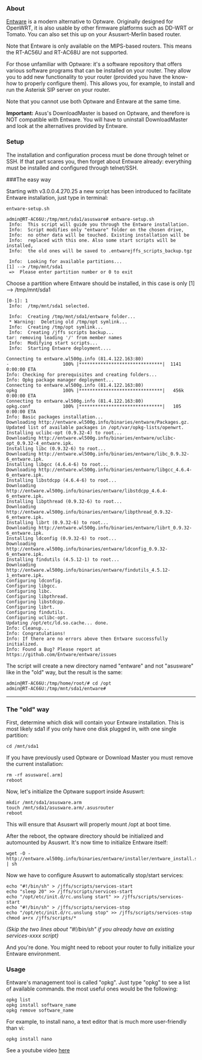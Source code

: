 ### About
[Entware](http://entware.wl500g.info) is a modern alternative to Optware.  Originally designed for OpenWRT, it is also usable by other firmware platforms such as DD-WRT or Tomato.  You can also set this up on your Asuswrt-Merlin based router.

Note that Entware is only available on the MIPS-based routers.  This means the RT-AC56U and RT-AC68U are not supported.

For those unfamiliar with Optware: it's a software repository that offers various software programs that can be installed on your router.  They allow you to add new functionality to your router (provided you have the know-how to properly configure them).  This allows you, for example, to install and run the Asterisk SIP server on your router.

Note that you cannot use both Optware and Entware at the same time.

**Important:** Asus's DownloadMaster is based on Optware, and therefore is NOT compatible with Entware.  You will have to uninstall DownloadMaster and look at the alternatives provided by Entware.


### Setup

The installation and configuration process must be done through telnet or SSH.  If that part scares you, then forget about Entware already: everything must be installed and configured through telnet/SSH.

###The easy way

Starting with v3.0.0.4.270.25 a new script has been introduced to facilitate Entware installation, just type in terminal:
```
entware-setup.sh
```

```
admin@RT-AC66U:/tmp/mnt/sda1/asusware# entware-setup.sh
 Info:  This script will guide you through the Entware installation.
 Info:  Script modifies only "entware" folder on the chosen drive,
 Info:  no other data will be touched. Existing installation will be
 Info:  replaced with this one. Also some start scripts will be installed,
 Info:  the old ones will be saved to .entwarejffs_scripts_backup.tgz

 Info:  Looking for available partitions...
[1] --> /tmp/mnt/sda1
 =>  Please enter partition number or 0 to exit
```
Choose a partition where Entware should be installed, in this case is only [1] --> /tmp/mnt/sda1
```
[0-1]: 1
 Info:  /tmp/mnt/sda1 selected.

 Info:  Creating /tmp/mnt/sda1/entware folder...
 * Warning:  Deleting old /tmp/opt symlink...
 Info:  Creating /tmp/opt symlink...
 Info:  Creating /jffs scripts backup...
tar: removing leading '/' from member names
 Info:  Modifying start scripts...
 Info:  Starting Entware deployment....

Connecting to entware.wl500g.info (81.4.122.163:80)
-                    100% |*******************************|  1141   0:00:00 ETA
Info: Checking for prerequisites and creating folders...
Info: Opkg package manager deployment...
Connecting to entware.wl500g.info (81.4.122.163:80)
opkg                 100% |*******************************|   456k  0:00:00 ETA
Connecting to entware.wl500g.info (81.4.122.163:80)
opkg.conf            100% |*******************************|   105   0:00:00 ETA
Info: Basic packages installation...
Downloading http://entware.wl500g.info/binaries/entware/Packages.gz.
Updated list of available packages in /opt/var/opkg-lists/openwrt.
Installing uclibc-opt (0.9.32-4) to root...
Downloading http://entware.wl500g.info/binaries/entware/uclibc-opt_0.9.32-4_entware.ipk.
Installing libc (0.9.32-6) to root...
Downloading http://entware.wl500g.info/binaries/entware/libc_0.9.32-6_entware.ipk.
Installing libgcc (4.6.4-6) to root...
Downloading http://entware.wl500g.info/binaries/entware/libgcc_4.6.4-6_entware.ipk.
Installing libstdcpp (4.6.4-6) to root...
Downloading http://entware.wl500g.info/binaries/entware/libstdcpp_4.6.4-6_entware.ipk.
Installing libpthread (0.9.32-6) to root...
Downloading http://entware.wl500g.info/binaries/entware/libpthread_0.9.32-6_entware.ipk.
Installing librt (0.9.32-6) to root...
Downloading http://entware.wl500g.info/binaries/entware/librt_0.9.32-6_entware.ipk.
Installing ldconfig (0.9.32-6) to root...
Downloading http://entware.wl500g.info/binaries/entware/ldconfig_0.9.32-6_entware.ipk.
Installing findutils (4.5.12-1) to root...
Downloading http://entware.wl500g.info/binaries/entware/findutils_4.5.12-1_entware.ipk.
Configuring ldconfig.
Configuring libgcc.
Configuring libc.
Configuring libpthread.
Configuring libstdcpp.
Configuring librt.
Configuring findutils.
Configuring uclibc-opt.
Updating /opt/etc/ld.so.cache... done.
Info: Cleanup...
Info: Congratulations!
Info: If there are no errors above then Entware successfully initialized.
Info: Found a Bug? Please report at https://github.com/Entware/entware/issues
```
The script will create a new directory named "entware" and not "asusware" like in the "old" way, but the result is the same:
```
admin@RT-AC66U:/tmp/home/root/# cd /opt
admin@RT-AC66U:/tmp/mnt/sda1/entware# 
```
***

### The "old" way
First, determine which disk will contain your Entware installation.  This is most likely sda1 if you only have one disk plugged in, with one single partition:

```
cd /mnt/sda1
```

If you have previously used Optware or Download Master you must remove the current installation:

```
rm -rf asusware[.arm]
reboot
```

Now, let's initialize the Optware support inside Asuswrt:

```
mkdir /mnt/sda1/asusware.arm
touch /mnt/sda1/asusware.arm/.asusrouter
reboot
```

This will ensure that Asuswrt will properly mount /opt at boot time.

After the reboot, the optware directory should be initialized and automounted by Asuswrt.  It's now time to initialize Entware itself:

```shell
wget -O - http://entware.wl500g.info/binaries/entware/installer/entware_install.sh | sh
```

Now we have to configure Asuswrt to automatically stop/start services:

```
echo "#!/bin/sh" > /jffs/scripts/services-start
echo "sleep 20" >> /jffs/scripts/services-start
echo "/opt/etc/init.d/rc.unslung start" >> /jffs/scripts/services-start
echo "#!/bin/sh" > /jffs/scripts/services-stop
echo "/opt/etc/init.d/rc.unslung stop" >> /jffs/scripts/services-stop
chmod a+rx /jffs/scripts/*
```
_(Skip the two lines about "#!/bin/sh" if you already have an existing services-xxxx script)_

And you're done.  You might need to reboot your router to fully initialize your Entware environment.


### Usage
Entware's management tool is called "opkg".  Just type "opkg" to see a list of available commands.  the most useful ones would be the following:

```
opkg list
opkg install software_name
opkg remove software_name
```

For example, to install nano, a text editor that is much more user-friendly than vi:

```
opkg install nano
```
See a youtube video [here](http://www.youtube.com/watch?v=WhlzW_Fl1KA&feature=youtu.be)